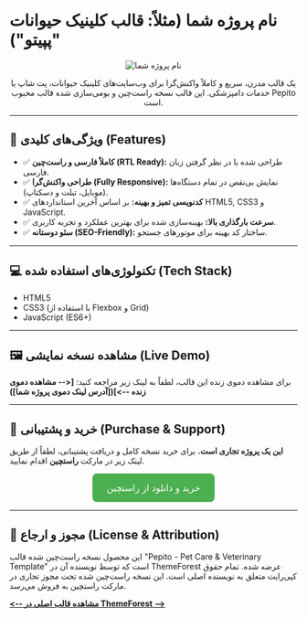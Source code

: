 # نام پروژه شما (مثلاً: قالب کلینیک حیوانات "پپیتو")

<p align="center">
  <img src="[لینک مستقیم به یک اسکرین‌شات جذاب از پروژه]" alt="نام پروژه شما">
</p>

<p align="center">
  یک قالب مدرن، سریع و کاملاً واکنش‌گرا برای وب‌سایت‌های کلینیک حیوانات، پت شاپ یا خدمات دامپزشکی. این قالب نسخه راست‌چین و بومی‌سازی شده قالب محبوب Pepito است.
</p>

---

## 🚀 ویژگی‌های کلیدی (Features)

- ✅ **کاملاً فارسی و راست‌چین (RTL Ready):** طراحی شده با در نظر گرفتن زبان فارسی.
- ✅ **طراحی واکنش‌گرا (Fully Responsive):** نمایش بی‌نقص در تمام دستگاه‌ها (موبایل، تبلت و دسکتاپ).
- ✅ **کدنویسی تمیز و بهینه:** بر اساس آخرین استانداردهای HTML5, CSS3 و JavaScript.
- ✅ **سرعت بارگذاری بالا:** بهینه‌سازی شده برای بهترین عملکرد و تجربه کاربری.
- ✅ **سئو دوستانه (SEO-Friendly):** ساختار کد بهینه برای موتورهای جستجو.

---

## 💻 تکنولوژی‌های استفاده شده (Tech Stack)

- HTML5
- CSS3 (با استفاده از Flexbox و Grid)
- JavaScript (ES6+)

---

## 🖼️ مشاهده نسخه نمایشی (Live Demo)

برای مشاهده دموی زنده این قالب، لطفاً به لینک زیر مراجعه کنید:
**[<-- مشاهده دموی زنده -->]([آدرس لینک دموی پروژه شما])**

---

## 🛒 خرید و پشتیبانی (Purchase & Support)

**این یک پروژه تجاری است.** برای خرید نسخه کامل و دریافت پشتیبانی، لطفاً از طریق لینک زیر در مارکت **راستچین** اقدام نمایید.

<p align="center">
  <a href="[" style="background-color: #4CAF50; color: white; padding: 15px 25px; text-align: center; text-decoration: none; display: inline-block; font-size: 16px; border-radius: 8px;">
    خرید و دانلود از راستچین
  </a>
</p>

---

## 📄 مجوز و ارجاع (License & Attribution)

این محصول نسخه راست‌چین شده قالب "Pepito - Pet Care & Veterinary Template" است که توسط نویسنده آن در ThemeForest عرضه شده. تمام حقوق کپی‌رایت متعلق به نویسنده اصلی است. این نسخه راست‌چین شده تحت مجوز تجاری در مارکت راستچین به فروش می‌رسد.

**[<-- مشاهده قالب اصلی در ThemeForest -->](https://themeforest.net/item/pepito-pet-care-veterinary-template/56370391)**
